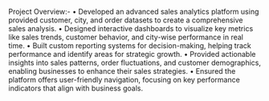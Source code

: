 Project Overview:-
• Developed an advanced sales analytics platform using provided customer, city, and order datasets to create a comprehensive sales analysis.
• Designed interactive dashboards to visualize key metrics like sales trends, customer behavior, and city-wise performance in real time.
• Built custom reporting systems for decision-making, helping track performance and identify areas for strategic growth.
• Provided actionable insights into sales patterns, order fluctuations, and customer demographics, enabling businesses to enhance their sales strategies.
• Ensured the platform offers user-friendly navigation, focusing on key performance indicators that align with business goals.
